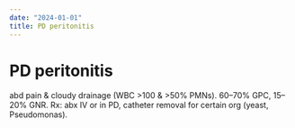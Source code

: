 ```yaml
---
date: "2024-01-01"
title: PD peritonitis
---
```


# PD peritonitis

abd pain & cloudy drainage (WBC >100 & >50% PMNs). 60–70% GPC, 15–20% GNR. Rx: abx IV or in PD, catheter removal for certain org (yeast, Pseudomonas).
